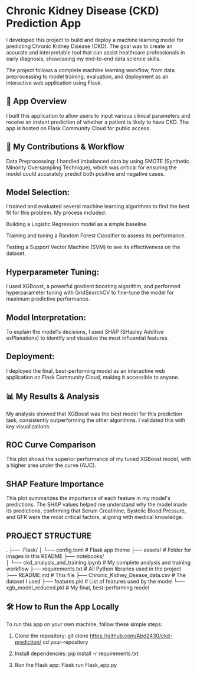 
# Chronic Kidney Disease (CKD) Prediction App
I developed this project to build and deploy a machine learning model for predicting Chronic Kidney Disease (CKD). The goal was to create an accurate and interpretable tool that can assist healthcare professionals in early diagnosis, showcasing my end-to-end data science skills.

The project follows a complete machine learning workflow, from data preprocessing to model training, evaluation, and deployment as an interactive web application using Flask.

## 🚀 App Overview
I built this application to allow users to input various clinical parameters and receive an instant prediction of whether a patient is likely to have CKD. The app is hosted on Flask Community Cloud for public access.

## 🎯 My Contributions & Workflow
Data Preprocessing: I handled imbalanced data by using SMOTE (Synthetic Minority Oversampling Technique), which was critical for ensuring the model could accurately predict both positive and negative cases.

## Model Selection: 
I trained and evaluated several machine learning algorithms to find the best fit for this problem. My process included:

Building a Logistic Regression model as a simple baseline.

Training and tuning a Random Forest Classifier to assess its performance.

Testing a Support Vector Machine (SVM) to see its effectiveness on the dataset.

## Hyperparameter Tuning: 
I used XGBoost, a powerful gradient boosting algorithm, and performed hyperparameter tuning with GridSearchCV to fine-tune the model for maximum predictive performance.

## Model Interpretation: 
To explain the model's decisions, I used SHAP (SHapley Additive exPlanations) to identify and visualize the most influential features.

## Deployment: 
I deployed the final, best-performing model as an interactive web application on Flask Community Cloud, making it accessible to anyone.

## 📊 My Results & Analysis
My analysis showed that XGBoost was the best model for this prediction task, consistently outperforming the other algorithms. I validated this with key visualizations:

## ROC Curve Comparison
This plot shows the superior performance of my tuned XGBoost model, with a higher area under the curve (AUC).

## SHAP Feature Importance
This plot summarizes the importance of each feature in my model's predictions. The SHAP values helped me understand why the model made its predictions, confirming that Serum Creatinine, Systolic Blood Pressure, and GFR were the most critical factors, aligning with medical knowledge.


## PROJECT STRUCTURE
.
├── .Flask/
│   └── config.toml           # Flask app theme
├── assets/                   # Folder for images in this README
├── notebooks/                
│   └── ckd_analysis_and_training.ipynb # My complete analysis and training workflow
├── requirements.txt          # All Python libraries used in the project
├── README.md                 # This file
├── Chronic_Kidney_Dsease_data.csv # The dataset I used
├── features.pkl              # List of features used by the model
└── xgb_model_reduced.pkl     # My final, best-performing model


## 🛠️ How to Run the App Locally
To run this app on your own machine, follow these simple steps:

1. Clone the repository:
   git clone https://github.com/Abd2430/ckd-prediction/
   cd your-repository

2. Install dependencies:
   pip install -r requirements.txt

3. Run the Flask app:
   Flask run Flask_app.py

